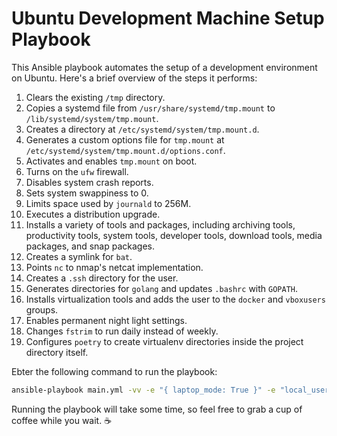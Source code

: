 # Ubuntu Development Machine Setup Playbook

This Ansible playbook automates the setup of a development environment on Ubuntu. Here's a brief overview of the steps it performs:

1. Clears the existing `/tmp` directory.
2. Copies a systemd file from `/usr/share/systemd/tmp.mount` to `/lib/systemd/system/tmp.mount`.
3. Creates a directory at `/etc/systemd/system/tmp.mount.d`.
4. Generates a custom options file for `tmp.mount` at `/etc/systemd/system/tmp.mount.d/options.conf`.
5. Activates and enables `tmp.mount` on boot.
6. Turns on the `ufw` firewall.
7. Disables system crash reports.
8. Sets system swappiness to 0.
9. Limits space used by `journald` to 256M.
10. Executes a distribution upgrade.
11. Installs a variety of tools and packages, including archiving tools, productivity tools, system tools, developer tools, download tools, media packages, and snap packages.
12. Creates a symlink for `bat`.
13. Points `nc` to nmap's netcat implementation.
14. Creates a `.ssh` directory for the user.
15. Generates directories for `golang` and updates `.bashrc` with `GOPATH`.
16. Installs virtualization tools and adds the user to the `docker` and `vboxusers` groups.
17. Enables permanent night light settings.
18. Changes `fstrim` to run daily instead of weekly.
19. Configures `poetry` to create virtualenv directories inside the project directory itself.

Ebter the following command to run the playbook:

```bash
ansible-playbook main.yml -vv -e "{ laptop_mode: True }" -e "local_username=$(id -un)" -K
```

Running the playbook will take some time, so feel free to grab a cup of coffee while you wait. ☕
